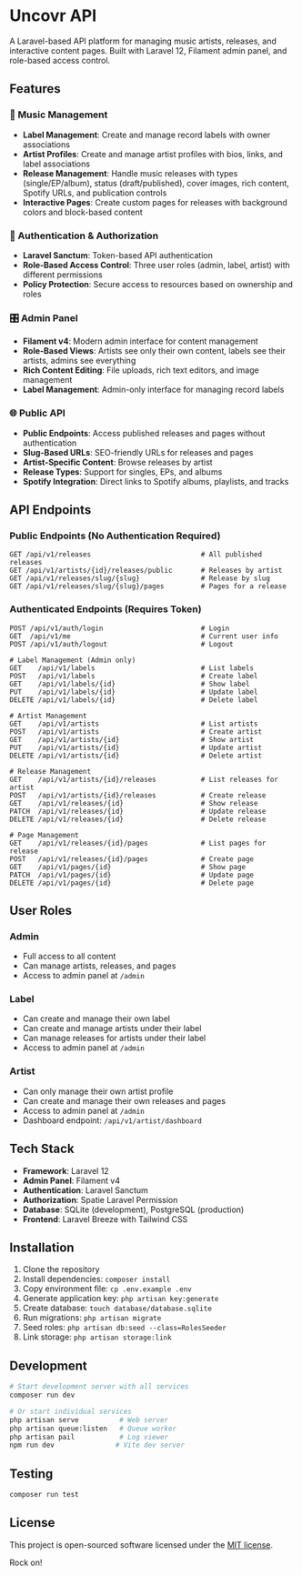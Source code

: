 # Uncovr API

A Laravel-based API platform for managing music artists, releases, and interactive content pages. Built with Laravel 12, Filament admin panel, and role-based access control.

## Features

### 🎵 Music Management
- **Label Management**: Create and manage record labels with owner associations
- **Artist Profiles**: Create and manage artist profiles with bios, links, and label associations
- **Release Management**: Handle music releases with types (single/EP/album), status (draft/published), cover images, rich content, Spotify URLs, and publication controls
- **Interactive Pages**: Create custom pages for releases with background colors and block-based content

### 🔐 Authentication & Authorization
- **Laravel Sanctum**: Token-based API authentication
- **Role-Based Access Control**: Three user roles (admin, label, artist) with different permissions
- **Policy Protection**: Secure access to resources based on ownership and roles

### 🎛️ Admin Panel
- **Filament v4**: Modern admin interface for content management
- **Role-Based Views**: Artists see only their own content, labels see their artists, admins see everything
- **Rich Content Editing**: File uploads, rich text editors, and image management
- **Label Management**: Admin-only interface for managing record labels

### 🌐 Public API
- **Public Endpoints**: Access published releases and pages without authentication
- **Slug-Based URLs**: SEO-friendly URLs for releases and pages
- **Artist-Specific Content**: Browse releases by artist
- **Release Types**: Support for singles, EPs, and albums
- **Spotify Integration**: Direct links to Spotify albums, playlists, and tracks

## API Endpoints

### Public Endpoints (No Authentication Required)
```
GET /api/v1/releases                           # All published releases
GET /api/v1/artists/{id}/releases/public       # Releases by artist
GET /api/v1/releases/slug/{slug}               # Release by slug
GET /api/v1/releases/slug/{slug}/pages         # Pages for a release
```

### Authenticated Endpoints (Requires Token)
```
POST /api/v1/auth/login                        # Login
GET  /api/v1/me                                # Current user info
POST /api/v1/auth/logout                       # Logout

# Label Management (Admin only)
GET    /api/v1/labels                          # List labels
POST   /api/v1/labels                          # Create label
GET    /api/v1/labels/{id}                     # Show label
PUT    /api/v1/labels/{id}                     # Update label
DELETE /api/v1/labels/{id}                     # Delete label

# Artist Management
GET    /api/v1/artists                         # List artists
POST   /api/v1/artists                         # Create artist
GET    /api/v1/artists/{id}                    # Show artist
PUT    /api/v1/artists/{id}                    # Update artist
DELETE /api/v1/artists/{id}                    # Delete artist

# Release Management
GET    /api/v1/artists/{id}/releases           # List releases for artist
POST   /api/v1/artists/{id}/releases           # Create release
GET    /api/v1/releases/{id}                   # Show release
PATCH  /api/v1/releases/{id}                   # Update release
DELETE /api/v1/releases/{id}                   # Delete release

# Page Management
GET    /api/v1/releases/{id}/pages             # List pages for release
POST   /api/v1/releases/{id}/pages             # Create page
GET    /api/v1/pages/{id}                      # Show page
PATCH  /api/v1/pages/{id}                      # Update page
DELETE /api/v1/pages/{id}                      # Delete page
```

## User Roles

### Admin
- Full access to all content
- Can manage artists, releases, and pages
- Access to admin panel at `/admin`

### Label
- Can create and manage their own label
- Can create and manage artists under their label
- Can manage releases for artists under their label
- Access to admin panel at `/admin`

### Artist
- Can only manage their own artist profile
- Can create and manage their own releases and pages
- Access to admin panel at `/admin`
- Dashboard endpoint: `/api/v1/artist/dashboard`

## Tech Stack

- **Framework**: Laravel 12
- **Admin Panel**: Filament v4
- **Authentication**: Laravel Sanctum
- **Authorization**: Spatie Laravel Permission
- **Database**: SQLite (development), PostgreSQL (production)
- **Frontend**: Laravel Breeze with Tailwind CSS

## Installation

1. Clone the repository
2. Install dependencies: `composer install`
3. Copy environment file: `cp .env.example .env`
4. Generate application key: `php artisan key:generate`
5. Create database: `touch database/database.sqlite`
6. Run migrations: `php artisan migrate`
7. Seed roles: `php artisan db:seed --class=RolesSeeder`
8. Link storage: `php artisan storage:link`

## Development

```bash
# Start development server with all services
composer run dev

# Or start individual services
php artisan serve          # Web server
php artisan queue:listen   # Queue worker
php artisan pail           # Log viewer
npm run dev               # Vite dev server
```

## Testing

```bash
composer run test
```

## License

This project is open-sourced software licensed under the [MIT license](https://opensource.org/licenses/MIT).

Rock on!